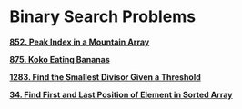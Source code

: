 # Binary Search Problems

[**852. Peak Index in a Mountain Array**](https://leetcode.com/submissions/detail/1600407046/)

[**875. Koko Eating Bananas**](https://leetcode.com/submissions/detail/1600428129/)

[**1283. Find the Smallest Divisor Given a Threshold**](https://leetcode.com/submissions/detail/1601242475/)

[**34. Find First and Last Position of Element in Sorted Array**](https://leetcode.com/submissions/detail/1634546182/)
